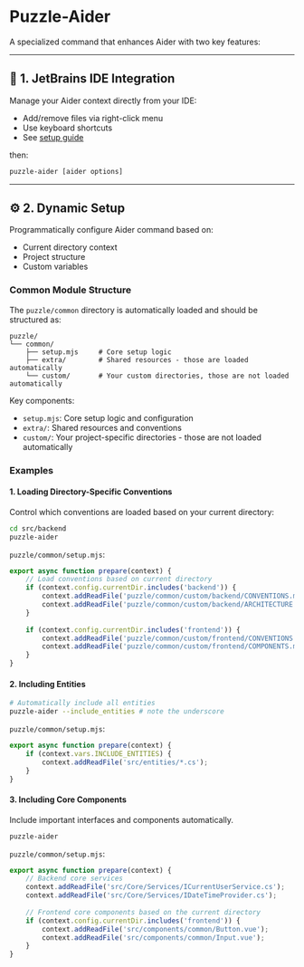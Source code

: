 # Puzzle-Aider

A specialized command that enhances Aider with two key features:

---
## 🔧 1. JetBrains IDE Integration

Manage your Aider context directly from your IDE:
- Add/remove files via right-click menu
- Use keyboard shortcuts
- See [setup guide](JETBRAINS_INTEGRATION.md)

then:

```bash
puzzle-aider [aider options]
```

---
## ⚙️ 2. Dynamic Setup

Programmatically configure Aider command based on:
- Current directory context
- Project structure
- Custom variables

### Common Module Structure

The `puzzle/common` directory is automatically loaded and should be structured as:

```
puzzle/
└── common/
    ├── setup.mjs     # Core setup logic
    ├── extra/        # Shared resources - those are loaded automatically
    └── custom/       # Your custom directories, those are not loaded automatically
```

Key components:
- `setup.mjs`: Core setup logic and configuration
- `extra/`: Shared resources and conventions
- `custom/`: Your project-specific directories - those are not loaded automatically

### Examples

#### 1. Loading Directory-Specific Conventions

Control which conventions are loaded based on your current directory:

```bash
cd src/backend
puzzle-aider
```

`puzzle/common/setup.mjs`:
```javascript
export async function prepare(context) {
    // Load conventions based on current directory
    if (context.config.currentDir.includes('backend')) {
        context.addReadFile('puzzle/common/custom/backend/CONVENTIONS.md');
        context.addReadFile('puzzle/common/custom/backend/ARCHITECTURE.md');
    }
    
    if (context.config.currentDir.includes('frontend')) {
        context.addReadFile('puzzle/common/custom/frontend/CONVENTIONS.md');
        context.addReadFile('puzzle/common/custom/frontend/COMPONENTS.md');
    }
}
```

#### 2. Including Entities

```bash
# Automatically include all entities
puzzle-aider --include_entities # note the underscore
```

`puzzle/common/setup.mjs`:
```javascript
export async function prepare(context) {
    if (context.vars.INCLUDE_ENTITIES) {
        context.addReadFile('src/entities/*.cs');
    }
}
```

#### 3. Including Core Components

Include important interfaces and components automatically.

```bash
puzzle-aider
```

`puzzle/common/setup.mjs`:
```javascript
export async function prepare(context) {
    // Backend core services
    context.addReadFile('src/Core/Services/ICurrentUserService.cs');
    context.addReadFile('src/Core/Services/IDateTimeProvider.cs');
    
    // Frontend core components based on the current directory
    if (context.config.currentDir.includes('frontend')) {
        context.addReadFile('src/components/common/Button.vue');
        context.addReadFile('src/components/common/Input.vue');
    }
}
```
